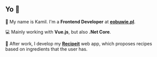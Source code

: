 ## Yo 👋

🙋 My name is Kamil. I'm a **Frontend Developer** at [**eobuwie.pl**](eobuwie.pl).

💻 Mainly working with **Vue.js**, but also **.Net Core**.

🍏 After work, I develop my [**Recipeit**](recipeit.pl) web app, which proposes recipes based on ingredients that the user has.
